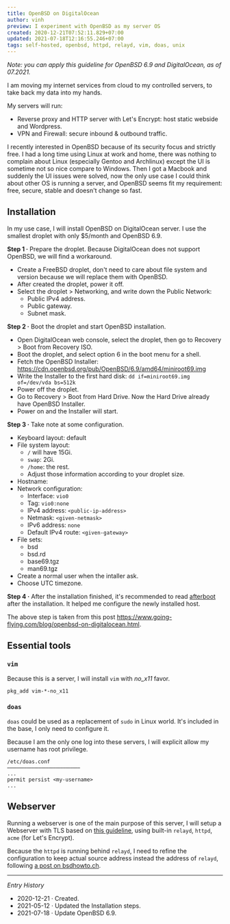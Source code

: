 ```yaml
---
title: OpenBSD on DigitalOcean
author: vinh
preview: I experiment with OpenBSD as my server OS
created: 2020-12-21T07:52:11.829+07:00
updated: 2021-07-18T12:16:55.246+07:00
tags: self-hosted, openbsd, httpd, relayd, vim, doas, unix
---
```


*Note: you can apply this guideline for OpenBSD 6.9 and DigitalOcean, as of 07.2021.*

I am moving my internet services from cloud to my controlled servers, to take back my data into my hands.

My servers will run:

* Reverse proxy and HTTP server with Let's Encrypt: host static webside and Wordpress.
* VPN and Firewall: secure inbound & outbound traffic.

I recently interested in OpenBSD because of its security focus and strictly free. I had a long time using Linux at work and home, there was nothing to complain about Linux (especially Gentoo and Archlinux) except the UI is sometime not so nice compare to Windows. Then I got a Macbook and suddenly the UI issues were solved, now the only use case I could think about other OS is running a server, and OpenBSD seems fit my requirement: free, secure, stable and doesn't change so fast.

## Installation

In my use case, I will install OpenBSD on DigitalOcean server. I use the smallest droplet with only $5/month and OpenBSD 6.9.

**Step 1 ·** Prepare the droplet. Because DigitalOcean does not support OpenBSD, we will find a workaround.

* Create a FreeBSD droplet, don't need to care about file system and version because we will replace them with OpenBSD.
* After created the droplet, power it off.
* Select the droplet > Networking, and write down the Public Network:
  - Public IPv4 address.
  - Public gateway.
  - Subnet mask.

**Step 2 ·** Boot the droplet and start OpenBSD installation.

* Open DigitalOcean web console, select the droplet, then go to Recovery > Boot from Recovery ISO.
* Boot the droplet, and select option 6 in the boot menu for a shell.
* Fetch the OpenBSD Installer: <https://cdn.openbsd.org/pub/OpenBSD/6.9/amd64/miniroot69.img>
* Write the Installer to the first hard disk: `dd if=miniroot69.img of=/dev/vda bs=512k`
* Power off the droplet.
* Go to Recovery > Boot from Hard Drive. Now the Hard Drive already have OpenBSD Installer.
* Power on and the Installer will start.

**Step 3 ·** Take note at some configuration.

* Keyboard layout: default
* File system layout:
  - `/` will have 15Gi.
  - `swap`: 2Gi.
  - `/home`: the rest.
  - Adjust those information according to your droplet size.
* Hostname: <hostname>
* Network configuration:
  - Interface: `vio0`
  - Tag: `vio0:none`
  - IPv4 address: `<public-ip-address>`
  - Netmask: `<given-netmask>`
  - IPv6 address: `none`
  - Default IPv4 route: `<given-gateway>`
* File sets:
  - bsd
  - bsd.rd
  - base69.tgz
  - man69.tgz
* Create a normal user when the intaller ask.
* Choose UTC timezone.

**Step 4 ·** After the installation finished, it's recommended to read [afterboot](https://man.openbsd.org/afterboot) after the installation. It helped me configure the newly installed host.

The above step is taken from this post <https://www.going-flying.com/blog/openbsd-on-digitalocean.html>.

## Essential tools

### `vim`

Because this is a server, I will install `vim` with *no_x11* favor.

```
pkg_add vim-*-no_x11
```

### `doas`

`doas` could be used as a replacement of `sudo` in Linux world. It's included in the base, I only need to configure it.

Because I am the only one log into these servers, I will explicit allow my username has root privilege.

```
/etc/doas.conf
                              
...
permit persist <my-username>
...
```

## Webserver

Running a webserver is one of the main purpose of this server, I will setup a Webserver with TLS based on [this guideline](https://www.alexander-pluhar.de/openbsd-webserver.html), using built-in `relayd`, `httpd`, `acme` (for Let's Encrypt).

Because the `httpd` is running behind `relayd`, I need to refine the configuration to keep actual source address instead the address of `relayd`, following [a post on bsdhowto.ch](https://www.bsdhowto.ch/forwarded.html).

---
*Entry History*

* 2020-12-21 · Created.
* 2021-05-12 · Updated the Installation steps.
* 2021-07-18 · Update OpenBSD 6.9.

